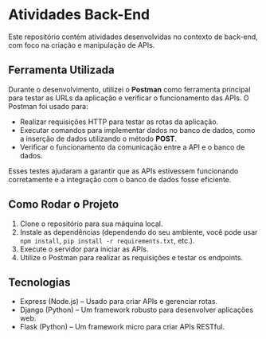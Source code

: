 # Atividades Back-End

Este repositório contém atividades desenvolvidas no contexto de back-end, com foco na criação e manipulação de APIs.

## Ferramenta Utilizada

Durante o desenvolvimento, utilizei o **Postman** como ferramenta principal para testar as URLs da aplicação e verificar o funcionamento das APIs. O Postman foi usado para:

- Realizar requisições HTTP para testar as rotas da aplicação.
- Executar comandos para implementar dados no banco de dados, como a inserção de dados utilizando o método **POST**.
- Verificar o funcionamento da comunicação entre a API e o banco de dados.

Esses testes ajudaram a garantir que as APIs estivessem funcionando corretamente e a integração com o banco de dados fosse eficiente.

## Como Rodar o Projeto

1. Clone o repositório para sua máquina local.
2. Instale as dependências (dependendo do seu ambiente, você pode usar `npm install`, `pip install -r requirements.txt`, etc.).
3. Execute o servidor para iniciar as APIs.
4. Utilize o Postman para realizar as requisições e testar os endpoints.

## Tecnologias

- Express (Node.js) – Usado para criar APIs e gerenciar rotas.
- Django (Python) – Um framework robusto para desenvolver aplicações web.
- Flask (Python) – Um framework micro para criar APIs RESTful.
